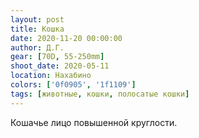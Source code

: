 ```yaml
---
layout: post
title: Кошка
date: 2020-11-20 00:00:00
author: Д.Г.
gear: [70D, 55-250mm]
shoot_date: 2020-05-11
location: Нахабино
colors: ['0f0905', '1f1109']
tags: [животные, кошки, полосатые кошки]
---
```

Кошачье лицо повышенной круглости.
